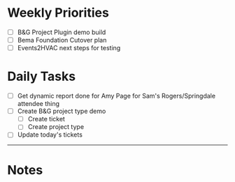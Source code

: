 # Weekly Priorities
- [ ] B&G Project Plugin demo build
- [ ] Bema Foundation Cutover plan
- [ ] Events2HVAC next steps for testing
# Daily Tasks
- [ ] Get dynamic report done for Amy Page for Sam's Rogers/Springdale attendee thing
- [ ] Create B&G project type demo
	- [ ] Create ticket
	- [ ] Create project type
- [ ] Update today's tickets

---
# Notes
